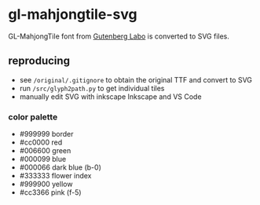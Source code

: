 # gl-mahjongtile-svg
GL-MahjongTile font from [Gutenberg Labo](https://gutenberg.osdn.jp/ja/license.html) is converted to SVG files.

## reproducing
- see `/original/.gitignore` to obtain the original TTF and convert to SVG
- run `/src/glyph2path.py` to get individual tiles
- manually edit SVG with inkscape Inkscape and VS Code

### color palette
- #999999 border
- #cc0000 red
- #006600 green
- #000099 blue
- #000066 dark blue (b-0)
- #333333 flower index
- #999900 yellow
- #cc3366 pink (f-5)